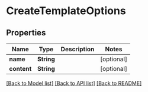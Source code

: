 # CreateTemplateOptions

## Properties
Name | Type | Description | Notes
------------ | ------------- | ------------- | -------------
**name** | **String** |  | [optional] 
**content** | **String** |  | [optional] 

[[Back to Model list]](../README#documentation-for-models) [[Back to API list]](../README#documentation-for-api-endpoints) [[Back to README]](../README)


